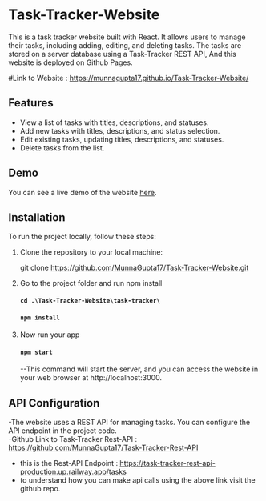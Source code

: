 # Task-Tracker-Website

This is a task tracker website built with React. It allows users to manage their tasks, including adding, editing, and deleting tasks. The tasks are stored on a server database using a Task-Tracker REST API, And this website is deployed on Github Pages.

#Link to Website : https://munnagupta17.github.io/Task-Tracker-Website/

## Features

- View a list of tasks with titles, descriptions, and statuses.
- Add new tasks with titles, descriptions, and status selection.
- Edit existing tasks, updating titles, descriptions, and statuses.
- Delete tasks from the list.

## Demo

You can see a live demo of the website [here](https://munnagupta17.github.io/Task-Tracker-Website/).

## Installation

To run the project locally, follow these steps:

1. Clone the repository to your local machine:

    git clone https://github.com/MunnaGupta17/Task-Tracker-Website.git

2. Go to the project folder and run npm install
   #### `cd .\Task-Tracker-Website\task-tracker\`
   #### `npm install`

3. Now run your app
   #### `npm start`
   --This command will start the server, and you can access the website in your web browser at http://localhost:3000.

## API Configuration
  -The website uses a REST API for managing tasks. You can configure the API endpoint in the project code.<br>
  -Github Link to Task-Tracker Rest-API : https://github.com/MunnaGupta17/Task-Tracker-Rest-API

  - this is the Rest-API Endpoint : https://task-tracker-rest-api-production.up.railway.app/tasks
  - to understand how you can make api calls using the above link visit the github repo.
